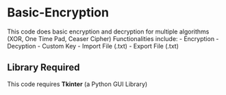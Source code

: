 # Basic-Encryption
This code does basic encryption and decryption for multiple algorithms (XOR, One Time Pad, Ceaser Cipher)
Functionalities include:
      - Encryption
      - Decyption
      - Custom Key
      - Import File (.txt)
      - Export File (.txt)

## Library Required
This code requires **Tkinter** (a Python GUI Library)


